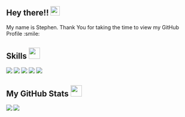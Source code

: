 <h2>Hey there!! <img src="https://media.giphy.com/media/hvRJCLFzcasrR4ia7z/giphy.gif" width="25px"></h2>
<div size='20px'>My name is Stephen. Thank You for taking the time to view my GitHub Profile :smile: </div>

<h2> Skills <img src = "https://media2.giphy.com/media/QssGEmpkyEOhBCb7e1/giphy.gif?cid=ecf05e47a0n3gi1bfqntqmob8g9aid1oyj2wr3ds3mg700bl&rid=giphy.gif" width='30px'> </h2>
<div float="left">
  <img src="https://img.shields.io/badge/Python-3776AB?style=for-the-badge&logo=python&logoColor=white" />

  <img src="https://img.shields.io/badge/JavaScript-323330?style=for-the-badge&logo=javascript&logoColor=white" />

  <img src="https://img.shields.io/badge/Node.js-339933?style=for-the-badge&logo=nodedotjs&logoColor=white" />

  <img src="https://img.shields.io/badge/npm-CB3837?style=for-the-badge&logo=npm&logoColor=white" />

  <img src="https://img.shields.io/badge/Express.js-000000?style=for-the-badge&logo=express&logoColor=white" />
</div>


<h2> My GitHub Stats <img src='https://media.giphy.com/media/ww9Z3l8wl4szKyRIro/giphy.gif?cid=790b7611d2ccdf49472b8c55671184876114a7a76c39b952&rid=giphy.gif&ct=g' width='30px'></h2>
<a href="https://github.com/sdclarkelab/github-readme-stats">
<img align="left" src="https://github-readme-stats.vercel.app/api?username=sdclarkelab&count_private=true&show_icons=true&theme=dracula" />
</a>
<a href="https://github.com/sdclarkelab/convoychat">
<img align="center" src="https://github-readme-stats.vercel.app/api/top-langs/?username=sdclarkelab&theme=dracula" />
</a>
